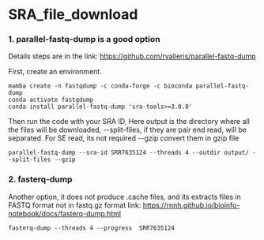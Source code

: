 # SRA_file_download


### 1. parallel-fastq-dump is a good option 

Details steps are in the link:
https://github.com/rvalieris/parallel-fastq-dump

First, create an environment.
```
mamba create -n fastqdump -c conda-forge -c bioconda parallel-fastq-dump
conda activate fastqdump
conda install parallel-fastq-dump 'sra-tools>=3.0.0'
```

Then run the code with your SRA ID, Here output is the directory where all the files will be downloaded,
--split-files, if they are pair end read, will be separated. For SE read, its not required
--gzip convert them in gzip file

```
parallel-fastq-dump --sra-id SRR7635124 --threads 4 --outdir output/ --split-files --gzip
```
### 2. fasterq-dump 
Another option, it does not produce .cache files, and its extracts files in FASTQ format not in fastq.gz format
link: https://rnnh.github.io/bioinfo-notebook/docs/fasterq-dump.html

```
fasterq-dump --threads 4 --progress  SRR7635124
```
